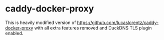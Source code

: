 # caddy-docker-proxy

This is heavily modified version of https://github.com/lucaslorentz/caddy-docker-proxy
with all extra features removed and DuckDNS TLS plugin enabled.
